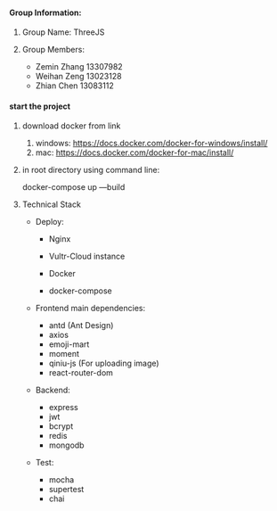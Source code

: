 #### Group Information:

1. Group Name: ThreeJS

2. Group Members:

   * Zemin Zhang 13307982
   * Weihan Zeng 13023128
   * Zhian Chen 13083112


#### start the project

1. download docker from link
   1. windows: https://docs.docker.com/docker-for-windows/install/
   2. mac: https://docs.docker.com/docker-for-mac/install/

2. in root directory using command line:

   docker-compose up —build

3. Technical Stack

   * Deploy:

     * Nginx

     * Vultr-Cloud instance

     * Docker
     * docker-compose

   * Frontend main dependencies:
     * antd (Ant Design)
     * axios
     * emoji-mart
     * moment
     * qiniu-js (For uploading image)
     * react-router-dom
   * Backend:
     * express
     * jwt
     * bcrypt
     * redis
     * mongodb
   * Test:
     * mocha
     * supertest
     * chai

